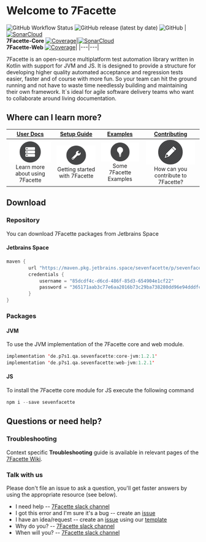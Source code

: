 # Welcome to 7Facette

![GitHub Workflow Status](https://img.shields.io/github/workflow/status/munichbughunter/Sevenfacette/7Facette?label=7Facette%20build)
![GitHub release (latest by date)](https://img.shields.io/github/v/release/munichbughunter/Sevenfacette?color=orange&label=latest%20version)
![GitHub](https://img.shields.io/github/license/munichbughunter/SevenFacette)
|[![SonarCloud](https://sonarcloud.io/images/project_badges/sonarcloud-white.svg)](https://sonarcloud.io/dashboard?id=7Facette-Core)<br>**7Facette-Core**  [![Coverage](https://sonarcloud.io/api/project_badges/measure?project=7Facette-Core&metric=coverage)](https://sonarcloud.io/dashboard?id=7Facette-Core)|[![SonarCloud](https://sonarcloud.io/images/project_badges/sonarcloud-black.svg)](https://sonarcloud.io/dashboard?id=7Facette-Web)<br>**7Facette-Web**  [![Coverage](https://sonarcloud.io/api/project_badges/measure?project=7Facette-Web&metric=coverage)](https://sonarcloud.io/dashboard?id=7Facette-Web)|
|---|---|

7Facette is an open-source multiplatform test automation library written in Kotlin with support for JVM and JS. It is designed to provide a structure
for developing higher quality automated acceptance and regression tests easier, faster and of course with more fun. So your team can hit the ground running 
and not have to waste time needlessly building and maintaining their own framework. It`s ideal for agile software delivery teams who want to collaborate
around living documentation. 

## Where can I learn more?

| **[User Docs][userdocs]**     | **[Setup Guide][get-started]**     | **[Examples][examples]**           | **[Contributing][contributing]**           |
|:-------------------------------------:|:-------------------------------:|:-----------------------------------:|:---------------------------------------------:|
| [![i1][userdocs-image]][userdocs]<br>Learn more about using 7Facette | [![i2][getstarted-image]][get-started]<br> Getting started with 7Facette | [![i3][examples-image]][examples]<br>Some 7Facette Examples | [![i4][contributing-image]][contributing]<br>How can you contribute to 7Facette? |

[userdocs-image]:/misc/images/docs.png
[getstarted-image]:/misc/images/setup.png
[examples-image]:/misc/images/roadmap.png
[contributing-image]:/misc/images/contributing.png

[userdocs]:https://github.com/munichbughunter/SevenFacette/wiki
[get-started]:https://github.com/munichbughunter/SevenFacette/wiki#what-problem-does-7facette-solve
[examples]:https://github.com/munichbughunter/SevenFacette/wiki/Examples-for-usage-7Facette
[contributing]:CONTRIBUTING.md

## Download

### Repository

You can download 7Facette packages from Jetbrains Space

#### Jetbrains Space

```kotlin
maven {
        url "https://maven.pkg.jetbrains.space/sevenfacette/p/sevenfacette/sevenfacette"
        credentials {
            username = "85dcdf4c-d6cd-486f-85d3-654904e1cf22"
            password = "365171aab3c77e6aa2016b73c29ba738280dd96e94dddfc15e45ef65ffbcec5b"
        }
}
```

### Packages

#### JVM

To use the JVM implementation of the 7Facette core and web module.

```kotlin
implementation 'de.p7s1.qa.sevenfacette:core-jvm:1.2.1'
implementation 'de.p7s1.qa.sevenfacette:web-jvm:1.2.1'
```

#### JS

To install the 7Facette core module for JS execute the following command

```kotlin
npm i --save sevenfacette
```

## Questions or need help?

### Troubleshooting

Context specific **Troubleshooting** guide is available in relevant pages of the [7Facette Wiki](https://github.com/munichbughunter/SevenFacette/wiki/Troubleshooting).

### Talk with us

Please don't file an issue to ask a question, you'll get faster answers by using the appropriate resource (see below).

- I need help -- [7Facette slack channel](https://7facette.slack.com)
- I got this error and I'm sure it's a bug -- create an [issue](https://github.com/munichbughunter/SevenFacette/issues)
- I have an idea/request -- create an [issue](https://github.com/munichbughunter/SevenFacette/issues) using our [template](https://github.com/munichbughunter/SevenFacette/blob/documentation/create_readme/misc/templates/ISSUE_TEMPLATE/Feature_Request.md)
- Why do you? -- [7Facette slack channel](https://7facette.slack.com)
- When will you? -- [7Facette slack channel](https://7facette.slack.com)
